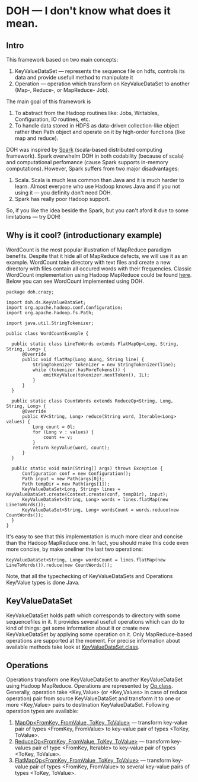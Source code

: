 DOH — I don't know what does it mean.
================================

Intro
-------------------------
This framework based on two main concepts: 

1. KeyValueDataSet — represents the sequence file on hdfs, controls its data and provide usefull method to manipulate it
2. Operation — operation which transform on KeyValueDataSet to another (Map-, Reduce-, or MapReduce- Job).

The main goal of this framework is 

1. To abstract from the Hadoop routines like: Jobs, Writables, Configuration, IO routines, etc.
2. To handle data stored in HDFS as data-driven collection-like object rather then Path object and operate on it by high-order functions (like map and reduce).

DOH was inspired by [Spark](http://spark.incubator.apache.org/) (scala-based distributed computing framework). Spark overwhelm DOH in both codability (because of scala) and computational perfomance (cause Spark supports in-memory computations). However, Spark suffers from two major disadvantages:

1. Scala. Scala is much less common than Java and it is much harder to learn. Almost everyone who use Hadoop knows Java and if you not using it — you definity don't need DOH. 
2. Spark has really poor Hadoop support.

So, if you like the idea beside the Spark, but you can't aford it due to some limitations — try DOH!

Why is it cool? (introductionary example)
-------------------------
WordCount is the most popular illustration of MapReduce paradigm benefits. Despite that it hide all of MapReduce defects, we will use it as an example.
WordCount take directory with text files and create a new directory with files contain all occured words with their frequencies.
Classic WordCount implementation using Hadoop MapReduce could be found [here](http://wiki.apache.org/hadoop/WordCount).
Below you can see WordCount implemented using DOH.

    package doh.crazy;
    
    import doh.ds.KeyValueDataSet;
    import org.apache.hadoop.conf.Configuration;
    import org.apache.hadoop.fs.Path;
    
    import java.util.StringTokenizer;
    
    public class WordCountExample {
  
      public static class LineToWords extends FlatMapOp<Long, String, String, Long> {
          @Override
          public void flatMap(Long aLong, String line) {
              StringTokenizer tokenizer = new StringTokenizer(line);
              while (tokenizer.hasMoreTokens()) {
                  emitKeyValue(tokenizer.nextToken(), 1L);
              }
          }
      }
  
      public static class CountWords extends ReduceOp<String, Long, String, Long> {
          @Override
          public KV<String, Long> reduce(String word, Iterable<Long> values) {
              Long count = 0l;
              for (Long v : values) {
                  count += v;
              }
              return keyValue(word, count);
          }
      }
  
      public static void main(String[] args) throws Exception {
          Configuration conf = new Configuration();
          Path input = new Path(args[0]);
          Path tempDir = new Path(args[1]);
          KeyValueDataSet<Long, String> lines = KeyValueDataSet.create(Context.create(conf, tempDir), input);
          KeyValueDataSet<String, Long> words = lines.flatMap(new LineToWords());
          KeyValueDataSet<String, Long> wordsCount = words.reduce(new CountWords());
      }
    }

  
It's easy to see that this implementation is much more clear and concise than the Hadoop MapReduce one.
In fact, you should make this code even more concise, by make oneliner the last two operations:

    KeyValueDataSet<String, Long> wordsCount = lines.flatMap(new LineToWords()).reduce(new CountWords());

Note, that all the typechecking of KeyValueDataSets and Operations Key/Value types is done Java.


KeyValueDataSet
-------------------------
KeyValueDataSet holds path which corresponds to directory with some sequencefiles in it.
It provides several usefull operations which can do to kind of things: get some information about it or create new KeyValueDataSet by applying some operation on it. Only MapReduce-based operations are supported at the moment.
For precise information about available methods take look at [KeyValueDataSet.class](https://github.com/Obus/doh/blob/master/src/main/java/doh/ds/KeyValueDataSet.java). 

Operations
-------------------------
Operations transform one KeyValueDataSet to another KeyValueDataSet using Hadoop MapReduce. Operations are represented by [Op.class](https://github.com/Obus/doh/blob/master/src/main/java/doh/crazy/Op.java). 
Generally, operation take <Key,Value> (or <Key,Values> in case of reduce operation) pair from source KeyValueDataSet and transform it to one or more <Key,Value> pairs to destination KeyValueDataSet. Following operation types are available:

1. [MapOp<FromKey, FromValue, ToKey, ToValue>](https://github.com/Obus/doh/blob/master/src/main/java/doh/crazy/MapOp.java) — transform key-value pair of types <FromKey, FromValue> to key-value pair of types <ToKey, ToValue>. 
2. [ReduceOp<FromKey, FromValue, ToKey, ToValue>](https://github.com/Obus/doh/blob/master/src/main/java/doh/crazy/ReduceOp.java) — transform key-values pair of type <FromKey, Iterable<FromValues>> to key-value pair of types <ToKey, ToValue>.
3. [FlatMapOp<FromKey, FromValue, ToKey, ToValue>](https://github.com/Obus/doh/blob/master/src/main/java/doh/crazy/FlatMapOp.java) — transform key-value pair of types <FromKey, FromValue> to several key-value pairs of types <ToKey, ToValue>. 






